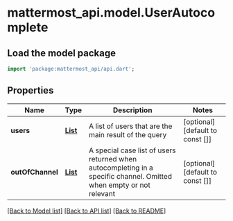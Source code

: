 # mattermost_api.model.UserAutocomplete

## Load the model package
```dart
import 'package:mattermost_api/api.dart';
```

## Properties
Name | Type | Description | Notes
------------ | ------------- | ------------- | -------------
**users** | [**List<User>**](User.md) | A list of users that are the main result of the query | [optional] [default to const []]
**outOfChannel** | [**List<User>**](User.md) | A special case list of users returned when autocompleting in a specific channel. Omitted when empty or not relevant | [optional] [default to const []]

[[Back to Model list]](../README.md#documentation-for-models) [[Back to API list]](../README.md#documentation-for-api-endpoints) [[Back to README]](../README.md)


